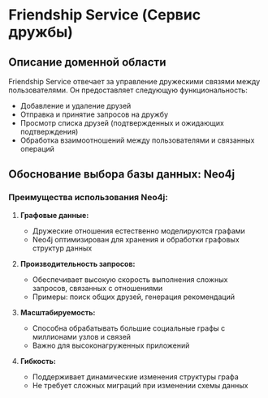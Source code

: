 # Friendship Service (Сервис дружбы)

## Описание доменной области

Friendship Service отвечает за управление дружескими связями между пользователями. Он предоставляет следующую функциональность:

- Добавление и удаление друзей
- Отправка и принятие запросов на дружбу
- Просмотр списка друзей (подтвержденных и ожидающих подтверждения)
- Обработка взаимоотношений между пользователями и связанных операций

## Обоснование выбора базы данных: Neo4j

### Преимущества использования Neo4j:

1. **Графовые данные:** 
   - Дружеские отношения естественно моделируются графами
   - Neo4j оптимизирован для хранения и обработки графовых структур данных

2. **Производительность запросов:** 
   - Обеспечивает высокую скорость выполнения сложных запросов, связанных с отношениями
   - Примеры: поиск общих друзей, генерация рекомендаций

3. **Масштабируемость:** 
   - Способна обрабатывать большие социальные графы с миллионами узлов и связей
   - Важно для высоконагруженных приложений

4. **Гибкость:** 
   - Поддерживает динамические изменения структуры графа
   - Не требует сложных миграций при изменении схемы данных